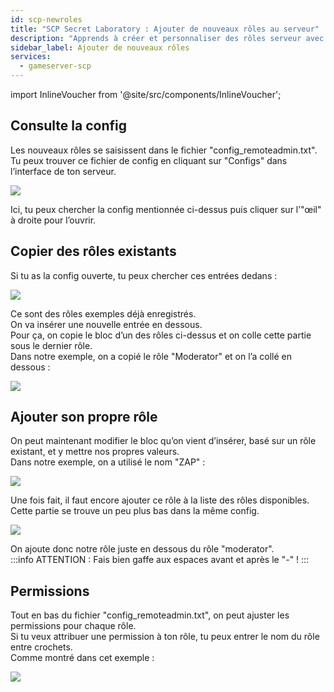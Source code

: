 ```yaml
---
id: scp-newroles
title: "SCP Secret Laboratory : Ajouter de nouveaux rôles au serveur"
description: "Apprends à créer et personnaliser des rôles serveur avec des permissions spécifiques pour une gestion efficace de l’admin à distance → Découvre-le maintenant"
sidebar_label: Ajouter de nouveaux rôles
services:
  - gameserver-scp 
---
```


import InlineVoucher from '@site/src/components/InlineVoucher';

<InlineVoucher />

## Consulte la config
Les nouveaux rôles se saisissent dans le fichier "config_remoteadmin.txt".  
Tu peux trouver ce fichier de config en cliquant sur "Configs" dans l’interface de ton serveur.

![](https://screensaver01.zap-hosting.com/index.php/s/7JEE5gLDyF29mZR/preview)

Ici, tu peux chercher la config mentionnée ci-dessus puis cliquer sur l’"œil" à droite pour l’ouvrir.

## Copier des rôles existants
Si tu as la config ouverte, tu peux chercher ces entrées dedans :

![](https://screensaver01.zap-hosting.com/index.php/s/tDBFmR5g44gxpp5/preview)

Ce sont des rôles exemples déjà enregistrés.  
On va insérer une nouvelle entrée en dessous.  
Pour ça, on copie le bloc d’un des rôles ci-dessus et on colle cette partie sous le dernier rôle.  
Dans notre exemple, on a copié le rôle "Moderator" et on l’a collé en dessous :

![](https://screensaver01.zap-hosting.com/index.php/s/ELHDZCDcT6WDydJ/preview)

## Ajouter son propre rôle
On peut maintenant modifier le bloc qu’on vient d’insérer, basé sur un rôle existant, et y mettre nos propres valeurs.  
Dans notre exemple, on a utilisé le nom "ZAP" :

![](https://screensaver01.zap-hosting.com/index.php/s/6gtEmbeBjP5A8zy/preview)

Une fois fait, il faut encore ajouter ce rôle à la liste des rôles disponibles.  
Cette partie se trouve un peu plus bas dans la même config.

![](https://screensaver01.zap-hosting.com/index.php/s/qNNKnwYaYSjy2XK/preview)

On ajoute donc notre rôle juste en dessous du rôle "moderator".  
:::info
ATTENTION : Fais bien gaffe aux espaces avant et après le "-" !
:::

## Permissions
Tout en bas du fichier "config_remoteadmin.txt", on peut ajuster les permissions pour chaque rôle.  
Si tu veux attribuer une permission à ton rôle, tu peux entrer le nom du rôle entre crochets.  
Comme montré dans cet exemple :

![](https://screensaver01.zap-hosting.com/index.php/s/kRSiKjYyWsK2RD3/preview)


<InlineVoucher />